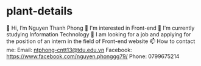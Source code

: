 # plant-details
👋 Hi, I’m Nguyen Thanh Phong
👀 I'm interested in Front-end
🌱 I'm currently studying Information Technology
💞️ I am looking for a job and applying for the position of an intern in the field of Front-end website
📫 How to contact me: Email: ntphong-cntt13@tdu.edu.vn Facebook: https://www.facebook.com/nguyen.phonggg79/ Phone: 0799675214
